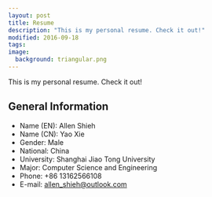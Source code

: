 ```yaml
---
layout: post
title: Resume
description: "This is my personal resume. Check it out!"
modified: 2016-09-18
tags:
image:
  background: triangular.png
---
```


This is my personal resume. Check it out!

## General Information
* Name (EN): Allen Shieh
* Name (CN): Yao Xie
* Gender: Male
* National: China
* University: Shanghai Jiao Tong University
* Major: Computer Science and Engineering
* Phone: +86 13162566108
* E-mail: allen_shieh@outlook.com

